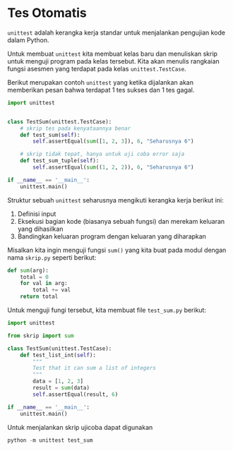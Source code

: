 # Tes Otomatis

`unittest` adalah kerangka kerja standar untuk menjalankan pengujian kode dalam Python.

Untuk membuat `unittest` kita membuat kelas baru dan menuliskan skrip untuk menguji program pada kelas tersebut. Kita akan menulis rangkaian fungsi asesmen yang terdapat pada kelas `unittest.TestCase`.

Berikut merupakan contoh `unittest` yang ketika dijalankan akan memberikan pesan bahwa terdapat 1 tes sukses dan 1 tes gagal.

```Python
import unittest


class TestSum(unittest.TestCase):
    # skrip tes pada kenyataannya benar
    def test_sum(self):
        self.assertEqual(sum([1, 2, 3]), 6, "Seharusnya 6")

    # skrip tidak tepat, hanya untuk uji coba error saja
    def test_sum_tuple(self):
        self.assertEqual(sum((1, 2, 2)), 6, "Seharusnya 6")

if __name__ == '__main__':
    unittest.main()
```

Struktur sebuah `unittest` seharusnya mengikuti kerangka kerja berikut ini:

1. Definisi input
2. Eksekusi bagian kode (biasanya sebuah fungsi) dan merekam keluaran yang dihasilkan
3. Bandingkan keluaran program dengan keluaran yang diharapkan

Misalkan kita ingin menguji fungsi `sum()` yang kita buat pada modul dengan nama `skrip.py` seperti berikut:

```Python
def sum(arg):
    total = 0
    for val in arg:
        total += val
    return total
```

Untuk menguji fungi tersebut, kita membuat file `test_sum.py` berikut:

```Python
import unittest

from skrip import sum

class TestSum(unittest.TestCase):
    def test_list_int(self):
        """
        Test that it can sum a list of integers
        """
        data = [1, 2, 3]
        result = sum(data)
        self.assertEqual(result, 6)

if __name__ == '__main__':
    unittest.main()
```

Untuk menjalankan skrip ujicoba dapat digunakan

```Python
python -m unittest test_sum
```
